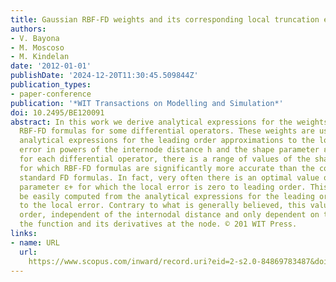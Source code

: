 ```yaml
---
title: Gaussian RBF-FD weights and its corresponding local truncation errors
authors:
- V. Bayona
- M. Moscoso
- M. Kindelan
date: '2012-01-01'
publishDate: '2024-12-20T11:30:45.509844Z'
publication_types:
- paper-conference
publication: '*WIT Transactions on Modelling and Simulation*'
doi: 10.2495/BE120091
abstract: In this work we derive analytical expressions for the weights of Gaussian
  RBF-FD formulas for some differential operators. These weights are used to derive
  analytical expressions for the leading order approximations to the local truncation
  error in powers of the internode distance h and the shape parameter ε. We show that
  for each differential operator, there is a range of values of the shape parameter
  for which RBF-FD formulas are significantly more accurate than the corresponding
  standard FD formulas. In fact, very often there is an optimal value of the shape
  parameter ε+ for which the local error is zero to leading order. This value can
  be easily computed from the analytical expressions for the leading order approximations
  to the local error. Contrary to what is generally believed, this value is, to leading
  order, independent of the internodal distance and only dependent on the value of
  the function and its derivatives at the node. © 201 WIT Press.
links:
- name: URL
  url: 
    https://www.scopus.com/inward/record.uri?eid=2-s2.0-84869783487&doi=10.2495%2fBE120091&partnerID=40&md5=e9b5e77bacba531fd4c09747eaf1b76f
---
```

